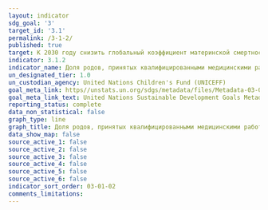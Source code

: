 ```yaml
---
layout: indicator
sdg_goal: '3'
target_id: '3.1'
permalink: /3-1-2/
published: true
target: К 2030 году снизить глобальный коэффициент материнской смертности до менее 70 случаев на 100 000 живорождений
indicator: 3.1.2
indicator_name: Доля родов, принятых квалифицированными медицинскими работниками
un_designated_tier: 1.0
un_custodian_agency: United Nations Children's Fund (UNICEFF)
goal_meta_link: https//unstats.un.org/sdgs/metadata/files/Metadata-03-01-02.pdf
goal_meta_link_text: United Nations Sustainable Development Goals Metadata (PDF 374 KB)
reporting_status: complete
data_non_statistical: false
graph_type: line
graph_title: Доля родов, принятых квалифицированными медицинскими работниками
data_show_map: false
source_active_1: false
source_active_2: false
source_active_3: false
source_active_4: false
source_active_5: false
source_active_6: false
indicator_sort_order: 03-01-02
comments_limitations: 
---
```

